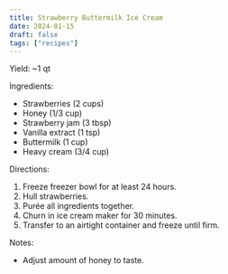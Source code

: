 ```yaml
---
title: Strawberry Buttermilk Ice Cream
date: 2024-01-15
draft: false
tags: ["recipes"]
---
```


Yield: ~1 qt

Ingredients:
- Strawberries (2 cups)
- Honey (1/3 cup)
- Strawberry jam (3 tbsp)
- Vanilla extract (1 tsp)
- Buttermilk (1 cup)
- Heavy cream (3/4 cup)

Directions:
1) Freeze freezer bowl for at least 24 hours.
2) Hull strawberries.
3) Purée all ingredients together.
4) Churn in ice cream maker for 30 minutes.
5) Transfer to an airtight container and freeze until firm.

Notes:
- Adjust amount of honey to taste.
